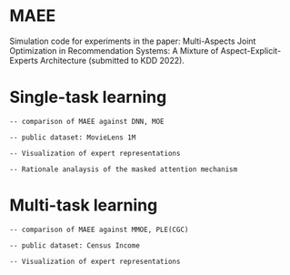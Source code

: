 # MAEE

Simulation code for experiments in the paper: Multi-Aspects Joint Optimization in Recommendation Systems: A Mixture of Aspect-Explicit-Experts Architecture (submitted to KDD 2022).


Single-task learning
====================

    -- comparison of MAEE against DNN, MOE
    
    -- public dataset: MovieLens 1M
  
    -- Visualization of expert representations
  
    -- Rationale analaysis of the masked attention mechanism
  



Multi-task learning
====================

    -- comparison of MAEE against MMOE, PLE(CGC)
  
    -- public dataset: Census Income
  
    -- Visualization of expert representations
  
